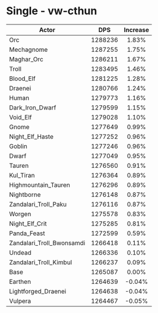 # Single - vw-cthun
| Actor | DPS | Increase |
|---|:---:|:---:|
|Orc|1288236|1.83%|
|Mechagnome|1287255|1.75%|
|Maghar_Orc|1286211|1.67%|
|Troll|1283495|1.46%|
|Blood_Elf|1281225|1.28%|
|Draenei|1280766|1.24%|
|Human|1279773|1.16%|
|Dark_Iron_Dwarf|1279599|1.15%|
|Void_Elf|1279028|1.10%|
|Gnome|1277649|0.99%|
|Night_Elf_Haste|1277252|0.96%|
|Goblin|1277246|0.96%|
|Dwarf|1277049|0.95%|
|Tauren|1276560|0.91%|
|Kul_Tiran|1276364|0.89%|
|Highmountain_Tauren|1276296|0.89%|
|Nightborne|1276148|0.87%|
|Zandalari_Troll_Paku|1276116|0.87%|
|Worgen|1275578|0.83%|
|Night_Elf_Crit|1275285|0.81%|
|Panda_Feast|1272599|0.59%|
|Zandalari_Troll_Bwonsamdi|1266418|0.11%|
|Undead|1266336|0.10%|
|Zandalari_Troll_Kimbul|1266237|0.09%|
|Base|1265087|0.00%|
|Earthen|1264639|-0.04%|
|Lightforged_Draenei|1264638|-0.04%|
|Vulpera|1264467|-0.05%|
